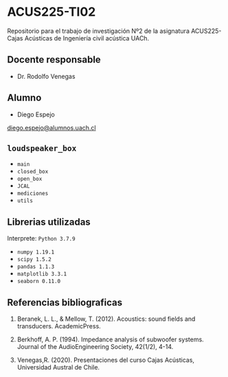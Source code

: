 # ACUS225-TI02
Repositorio para el trabajo de investigación Nº2 de la asignatura ACUS225- Cajas Acústicas de Ingeniería civil acústica UACh.


## Docente responsable

- Dr. Rodolfo Venegas

## Alumno

- Diego Espejo

diego.espejo@alumnos.uach.cl

## `loudspeaker_box`

- `main`
- `closed_box`
- `open_box`
- `JCAL`
- `mediciones`
- `utils`


## Librerias utilizadas

Interprete: `Python 3.7.9`


- `numpy 1.19.1`
- `scipy 1.5.2`
- `pandas 1.1.3`
- `matplotlib 3.3.1`
- `seaborn 0.11.0`

## Referencias bibliograficas


1.  Beranek,  L. L.,  & Mellow,  T. (2012).   Acoustics:  sound fields and transducers.   AcademicPress.

2.  Berkhoff,  A.  P.  (1994).   Impedance  analysis  of  subwoofer  systems.   Journal  of  the  AudioEngineering Society, 42(1/2), 4-14.

3.  Venegas,R. (2020). Presentaciones del curso Cajas Acústicas, Universidad Austral de Chile.

